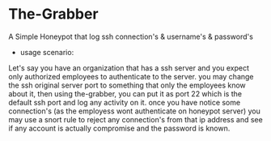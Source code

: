 # The-Grabber

A Simple Honeypot that log ssh connection's & username's & password's

- usage scenario:

Let's say you have an organization that has a ssh server and you expect only authorized employees to authenticate to the server. you may change the ssh original server port to something that only the employees know about it, then using the-grabber, you can put it as port 22 which is the default ssh port and log any activity on it. once you have notice some connection's (as the employess wont authenticate on honeypot server) you may use a snort rule to reject any connection's from that ip address and see if any account is actually compromise and the password is known.

